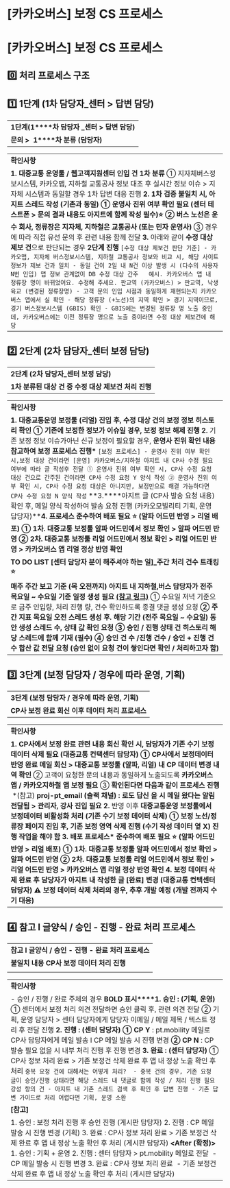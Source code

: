 # [카카오버스] 보정 CS 프로세스

**[카카오버스] 보정 CS 프로세스**
======================

**0️⃣ 처리 프로세스 구조**
------------------

**1️⃣ 1단계 (1차 담당자\_센터 > 답변 담당)**
--------------------------------

|  |
| --- |
| **1****단계****(1****차** **담당자** **\_****센터** **>** **답변** **담당****)** |
| **문의** **>  1****차** **분류** **(****담당자****)** |

|  |
| --- |
| **확인사항** |
| **1. 대중교통 운영툴 / 웹고객지원센터 인입 건 1차 분류** ① 지자체버스정보시스템, 카카오맵, 지하철 교통공사 정보 대조 후 실시간 정보 이슈 > 지자체 시스템과 동일할 경우 1차 답변 대응 진행 **2. 1차 검증 불일치 시, 아지트 스레드 작성 (기존과 동일)** **① 운영사 진위 여부 확인 필요 (센터 테스트폰 > 문의 결과 내용도 아지트에 함께 작성 필수)⭐️** **② 버스 노선은 운수 회사, 정류장은 지자체, 지하철은 교통공사 (또는 민자 운영사)** ③ 경우에 따라 직접 유선 문의 후 관련 내용 함께 전달 **3.** 아래와 같이 **수정 대상 제보 건**으로 판단되는 경우 **2단계 진행**  ``` [수정 대상 제보건 판단 기준] - 카카오맵, 지자체 버스정보시스템, 지하철 교통공사 정보와 비교 시, 해당 사이트 정보가 제보 건과 일치 - 동일 건이 2일 내 N건 이상 발생 시 (다수의 사용자 N번 인입) 맵 정보 관계없이 DB 수정 대상 간주   예시. 카카오버스 앱 내 정류장 명이 바뀌었어요. 수정해 주세요. 판교역 (카카오버스) > 판교역, 낙생육교 (변경된 정류장명) - 고객 문의 인입 시점과 동일하게 재현되는지 카카오버스 앱에서 실 확인 - 해당 정류장 (+노선)의 지역 확인 > 경기 지역이므로, 경기 버스정보시스템 (GBIS) 확인 - GBIS에는 변경된 정류장 명 노출 중인데, 카카오버스에는 이전 정류장 명으로 노출 중이라면 수정 대상 제보건에 해당 ``` |

**2️⃣ 2단계 (2차 담당자\_센터 보정 담당)**
------------------------------

|  |
| --- |
| **2단계 (2차 담당자\_센터 보정 담당)** |
| **1차 분류된 대상 건 중 수정 대상 제보건 처리 진행** |

|  |
| --- |
| **확인사항** |
| **1. 대중교통운영 보정툴 (리얼) 진입 후, 수정 대상 건의 보정 정보 히스토리 확인** **① 기존에 보정한 정보가 이슈일 경우, 보정 정보 해제 진행** **2.** 기존 보정 정보 이슈가아닌 신규 보정이 필요할 경우, **운영사 진위 확인 내용 참고하여 보정 프로세스 진행\***  ``` [보정 프로세스] - 운영사 진위 여부 확인 시,보정 대상 건이라면 [운영] 카카오버스/지하철 아지트 내 CP사 수정 필요 여부에 따라 글 작성후 전달 ① 운영사 진위 여부 확인 시, CP사 수정 요청 대상 건으로 간주된 건이라면 CP사 수정 요청 Y 양식 작성 ② 운영사 진위 여부 확인 시, CP사 수정 요청 대상은 아니지만, 보정만으로 해결 가능하다면 CP사 수정 요청 N 양식 작성 ```  **3.****아지트 글 (CP사 발송 요청 내용) 확인 후, 메일 양식 작성하여 발송 요청 진행 (카카오모빌리티 기획, 운영 담당자)****4.** **프로세스 준수하여 배포 필요 ⭐️ (알파 어드민 반영 > 리얼 배포)** **① 1차. 대중교통 보정툴 알파 어드민에서 정보 확인 > 알파 어드민 반영**  **② 2차. 대중교통 보정툴 리얼 어드민에서 정보 확인 > 리얼 어드민 반영 > 카카오버스 앱 리얼 정상 반영 확인** |
| **TO DO LIST [센터 담당자 분이 해주셔야 하는 일]\_주간 처리 건수 트래킹⭐** |
| **매주 주간 보고 기준 (목 오전까지) 아지트 내 지하철,버스 담당자가 전주 목요일 ~ 수요일 기준 일정 생성 필요 [(참고 링크)](https://kakaomobility.agit.in/g/300075427/wall/406883488)** ① 수요일 저녁 기준으로 금주 인입량, 처리 진행 량, 건수 확인하도록 종결 댓글 생성 요청  **② 주간 지표 목요일 오전 스레드 생성 후. 해당 기간 (전주 목요일 ~ 수요일) 동안 생성 스레드 수, 상태 값 확인 요청** **③ 승인 / 진행 상태 건 히스토리 해당 스레드에 함께 기재 (필수)** **④ 승인 건 수 /진행 건수 / 승인 + 진행 건 수 합산 값 전달 요청** **(승인 없이 요청 건이 쌓인다면 확인 / 처리하고자 함)** |

**3️⃣** **3단계 (보정 담당자 / 경우에 따라 운영, 기획)**
----------------------------------------

|  |
| --- |
| **3단계 (보정 담당자 / 경우에 따라 운영, 기획)** |
| **CP사 보정 완료 회신 이후 데이터 처리 프로세스** |

|  |
| --- |
| **확인사항** |
| **1. CP사에서 보정 완료 관련 내용 회신 확인 시, 담당자가 기존 수기 보정 데이터 삭제 필요 (대중교통 컨택센터 담당자)** **① CP사에서 보정데이터 반영 완료 메일 회신 > 대중교통 보정툴 (알파, 리얼) 내 CP 데이터 변경 내역 확인** ② 고객이 요청한 문의 내용과 동일하게 노출되도록 **카카오버스 앱 / 카카오지하철 앱 보정 필요** ③ **확인된다면 다음과 같이 프로세스 진행**  \*(참고) **proj-pt\_email (슬랙 채널)** **: 로도 답신 올 시 메일 왔다는 알림 전달됨 > 관리자, 강사 진입 필요** **2.** 반영 이후 **대중교통운영 보정툴에서 보정데이터 비활성화 처리 (기존 수기 보정 데이터 삭제)** **① 보정 노선/정류장 페이지 진입 후, 기존 보정 영역 삭제 진행 (수기 작성 데이터 옆 X) 진행 작업을 해야 함** **3. 배포 프로세스\* 준수하여 배포 필요 ⭐️ (알파 어드민 반영 > 리얼 배포)** **① 1차. 대중교통 보정툴 알파 어드민에서 정보 확인 > 알파 어드민 반영** **② 2차. 대중교통 보정툴 리얼 어드민에서 정보 확인 > 리얼 어드민 반영 > 카카오버스 앱 리얼 정상 반영 확인** **4. 보정 데이터 삭제 완료 후 담당자가 아지트 내 작성한 글 [완료] 변경 (대중교통 컨택센터 담당자)** **⚠️ 보정 데이터 삭제 처리의 경우, 추후 개발 예정 (개발 전까지 수기 대응)** |

**4️⃣ 참고 l 글양식 / 승인 - 진행 - 완료 처리 프로세스**
---------------------------------------

|  |
| --- |
| **참고 l 글양식 / 승인 - 진행 - 완료 처리 프로세스** |
| **불일치 내용 CP사 보정 데이터 처리 진행** |
|  |

|  |
| --- |
| **확인사항** |
| - 승인 / 진행 / 완료 주체의 경우 **BOLD 표시****1. 승인 : (기획, 운영)** ① 센터에서 보정 처리 의견 전달하면 승인 클릭 후, 관련 의견 전달 ② 기획, 운영 담당자 > 센터 담당자에게 담당자 이메일 / 메일 제목 / 텍스트 정리 후 전달 진행 **2. 진행 : (센터 담당자)** **① CP Y** : pt.mobility 메일로 CP사 담당자에게 메일 발송 l CP 메일 발송 시 진행 변경 **② CP N** : CP 발송 필요 없을 시 내부 처리 진행 후 진행 변경 **3. 완료 : (센터 담당자)** ① CP사 정보 처리 완료 > 기존 보정건 삭제 완료 후 앱 내 정상 노출 확인 후 처리     ``` 중복 요청 건에 대해서는 어떻게 처리?  - 중복 건의 경우, 기존 요청 글이 승인/진행 상태라면 해당 스레드 내 댓글로 함께 작성 / 처리 진행 필요  강성 항의 건 - 아지트 내 기존 스레드 검색 후 확인 후 답변 진행 - 기존 답변 가이드로 처리 어렵다면 기획, 운영 소환 ``` |
| **[참고]** |
| **<Before>** 1. 승인 : 보정 처리 진행 후 승인 진행 (게시판 담당자)  2. 진행 : CP 메일 발송 시 진행 변경 (기획) 3. 완료 : CP사 정보 처리 완료 > 기존 보정건 삭제 완료 후 앱 내 정상 노출 확인 후 처리 (게시판 담당자) **<After (확정)>** 1. 승인 : 기획 + 운영 2. 진행 : 센터 담당자 > pt.mobility 메일로 전달  - CP 메일 발송 시 진행 변경 3. 완료 : CP사 정보 처리 완료  - 기존 보정건 삭제 완료 후 앱 내 정상 노출 확인 후 처리 (게시판 담당자) |